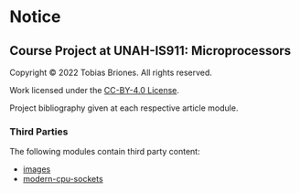 # Notice

## Course Project at UNAH-IS911: Microprocessors

Copyright © 2022 Tobias Briones. All rights reserved.

Work licensed under the [CC-BY-4.0 License](LICENSE).

Project bibliography given at each respective article module.

### Third Parties

The following modules contain third party content:

- [images](images/notice.md)
- [modern-cpu-sockets](modern-cpu-sockets/images/notice.md)
